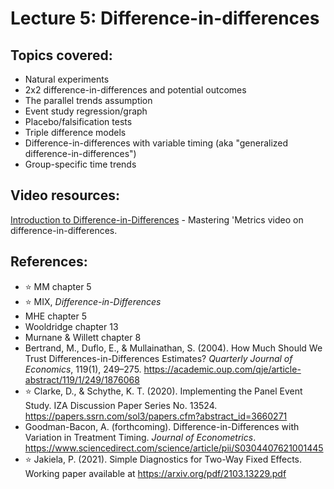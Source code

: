 # Lecture 5: Difference-in-differences

## Topics covered:

* Natural experiments
* 2x2 difference-in-differences and potential outcomes
* The parallel trends assumption
* Event study regression/graph
* Placebo/falsification tests
* Triple difference models
* Difference-in-differences with variable timing (aka "generalized difference-in-differences")
* Group-specific time trends

## Video resources:

[Introduction to Difference-in-Differences](https://www.youtube.com/watch?v=eiffOVbYvNc) - Mastering 'Metrics video on difference-in-differences.

## References:

* :star: MM chapter 5
* :star: MIX, *Difference-in-Differences*
* MHE chapter 5
* Wooldridge chapter 13
* Murnane & Willett chapter 8
* Bertrand, M., Duflo, E., & Mullainathan, S. (2004). How Much Should We Trust Differences-in-Differences Estimates? *Quarterly Journal of Economics*, 119(1), 249–275. https://academic.oup.com/qje/article-abstract/119/1/249/1876068
* :star: Clarke, D., & Schythe, K. T. (2020). Implementing the Panel Event Study. IZA Discussion Paper Series No. 13524. https://papers.ssrn.com/sol3/papers.cfm?abstract_id=3660271
* Goodman-Bacon, A. (forthcoming). Difference-in-Differences with Variation in Treatment Timing. *Journal of Econometrics*. https://www.sciencedirect.com/science/article/pii/S0304407621001445
* :star: Jakiela, P. (2021). Simple Diagnostics for Two-Way Fixed Effects. Working paper available at https://arxiv.org/pdf/2103.13229.pdf

